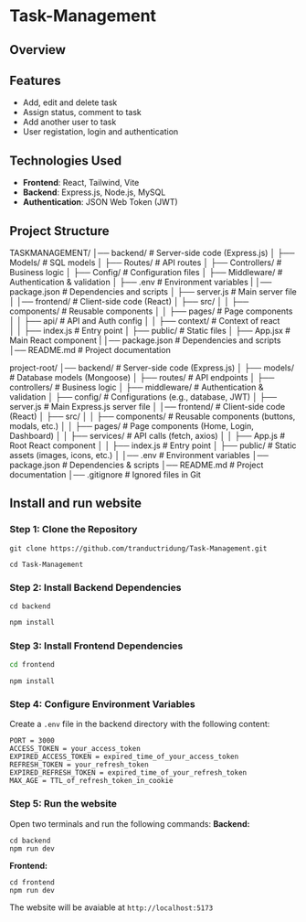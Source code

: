 # Task-Management
 ## Overview

 ## Features
 * Add, edit and delete task
 * Assign status, comment to task
 * Add another user to task
 * User registation, login and authentication
  
 ## Technologies Used
 * **Frontend**: React, Tailwind, Vite
 * **Backend**: Express.js, Node.js, MySQL
 * **Authentication**: JSON Web Token (JWT)  

 ## Project Structure
TASKMANAGEMENT/
│── backend/                # Server-side code (Express.js)
│   ├── Models/             # SQL models
│   ├── Routes/             # API routes
│   ├── Controllers/        # Business logic
│   ├── Config/             # Configuration files
│   ├── Middleware/         # Authentication & validation
│   ├── .env                # Environment variables
|   │── package.json        # Dependencies and scripts
│   ├── server.js           # Main server file
│
│── frontend/               # Client-side code (React)
│   ├── src/
│   │   ├── components/     # Reusable components
│   │   ├── pages/          # Page components
│   │   ├── api/            # API and Auth config
│   │   ├── context/        # Context of react         
│   │   ├── index.js        # Entry point
│   ├── public/             # Static files
│   ├── App.jsx             # Main React component
|   │── package.json        # Dependencies and scripts
│── README.md               # Project documentation


project-root/ │── backend/ # Server-side code (Express.js) │ ├── models/ # Database models (Mongoose) │ ├── routes/ # API endpoints │ ├── controllers/ # Business logic │ ├── middleware/ # Authentication & validation │ ├── config/ # Configurations (e.g., database, JWT) │ ├── server.js # Main Express.js server file │ │── frontend/ # Client-side code (React) │ ├── src/ │ │ ├── components/ # Reusable components (buttons, modals, etc.) │ │ ├── pages/ # Page components (Home, Login, Dashboard) │ │ ├── services/ # API calls (fetch, axios) │ │ ├── App.js # Root React component │ │ ├── index.js # Entry point │ ├── public/ # Static assets (images, icons, etc.) │ │── .env # Environment variables │── package.json # Dependencies & scripts │── README.md # Project documentation │── .gitignore # Ignored files in Git
 ## Install and run website
 ### Step 1: Clone the Repository
```
git clone https://github.com/tranductridung/Task-Management.git
```

```
cd Task-Management
```

 ### Step 2: Install Backend Dependencies
```
cd backend
```

```bash
npm install
```

 ### Step 3: Install Frontend Dependencies
```bash
cd frontend
```

```
npm install
```

### Step 4: Configure Environment Variables
Create a `.env` file in the backend directory with the following content:
```
PORT = 3000
ACCESS_TOKEN = your_access_token
EXPIRED_ACCESS_TOKEN = expired_time_of_your_access_token
REFRESH_TOKEN = your_refresh_token
EXPIRED_REFRESH_TOKEN = expired_time_of_your_refresh_token
MAX_AGE = TTL_of_refresh_token_in_cookie
```

### Step 5: Run the website
Open two terminals and run the following commands:
**Backend:**
```
cd backend
npm run dev
```
**Frontend:**
```
cd frontend
npm run dev
```
The website will be avaiable at `http://localhost:5173`
